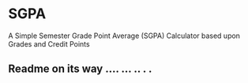 # SGPA
A Simple Semester Grade Point Average (SGPA) Calculator based upon Grades and Credit Points 


## Readme on its way .... ... .. . .    
